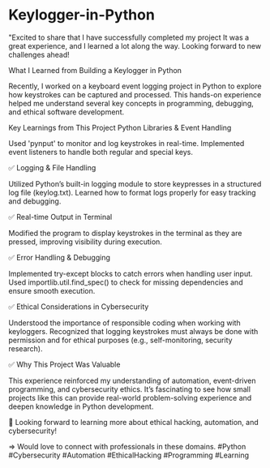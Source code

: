 # Keylogger-in-Python
"Excited to share that I have successfully completed my project
It was a great experience, and I learned a lot along the way. Looking forward to new challenges ahead!

 What I Learned from Building a Keylogger in Python

Recently, I worked on a keyboard event logging project in Python to explore how keystrokes can be captured and processed. This hands-on experience helped me understand several key concepts in programming, debugging, and ethical software development.


Key Learnings from This Project
Python Libraries & Event Handling

Used 'pynput' to monitor and log keystrokes in real-time.
Implemented event listeners to handle both regular and special keys.

✅ Logging & File Handling

Utilized Python’s built-in logging module to store keypresses in a structured log file (keylog.txt).
Learned how to format logs properly for easy tracking and debugging.

✅ Real-time Output in Terminal

Modified the program to display keystrokes in the terminal as they are pressed, improving visibility during execution.

✅ Error Handling & Debugging

Implemented try-except blocks to catch errors when handling user input.
Used importlib.util.find_spec() to check for missing dependencies and ensure smooth execution.

✅ Ethical Considerations in Cybersecurity

Understood the importance of responsible coding when working with keyloggers.
Recognized that logging keystrokes must always be done with permission and for ethical purposes (e.g., self-monitoring, security research).

✅ Why This Project Was Valuable

This experience reinforced my understanding of automation, event-driven programming, and cybersecurity ethics. It’s fascinating to see how small projects like this can provide real-world problem-solving experience and deepen knowledge in Python development.


🔹 Looking forward to learning more about ethical hacking, automation, and cybersecurity!

=> Would love to connect with professionals in these domains.
#Python #Cybersecurity #Automation #EthicalHacking #Programming #Learning
